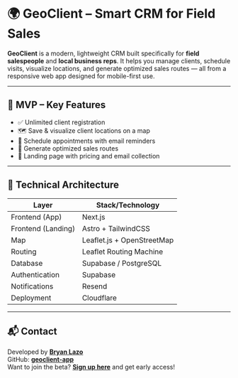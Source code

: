 # 🌍 GeoClient – Smart CRM for Field Sales

**GeoClient** is a modern, lightweight CRM built specifically for **field salespeople** and **local business reps**. It helps you manage clients, schedule visits, visualize locations, and generate optimized sales routes — all from a responsive web app designed for mobile-first use.

---

## 🚀 MVP – Key Features

- ✅ Unlimited client registration
- 🗺️ Save & visualize client locations on a map
- 📅 Schedule appointments with email reminders
- 🧭 Generate optimized sales routes
- 📩 Landing page with pricing and email collection

---

## 🧱 Technical Architecture

| Layer              | Stack/Technology                               |
| ------------------ | ---------------------------------------------- |
| Frontend (App)     | Next.js                                        |
| Frontend (Landing) | Astro + TailwindCSS                            |
| Map                | Leaflet.js + OpenStreetMap                     |
| Routing            | Leaflet Routing Machine                        |
| Database           | Supabase / PostgreSQL                          |
| Authentication     | Supabase                                       |
| Notifications      | Resend                                         |
| Deployment         | Cloudflare                                     |

---

## 📬 Contact

Developed by [**Bryan Lazo**](https://github.com/blazo-dev)  
GitHub: [**geoclient-app**](https://github.com/Lazt-Solutions/geoclient-app)  
Want to join the beta? **[Sign up here](https://meet-geoclient.pages.dev)** and get early access!
